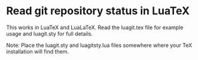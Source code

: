 # Read git repository status in LuaTeX

This works in LuaTeX and LuaLaTeX. Read the luagit.tex file for example usage and luagit.sty for full details.

Note: Place the luagit.sty and luagitsty.lua files somewhere where your TeX installation will find them.